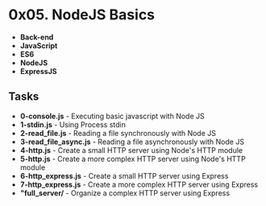 
# 0x05. NodeJS Basics

- **Back-end**
- **JavaScript**
- **ES6**
- **NodeJS**
- **ExpressJS**

## Tasks
- **0-console.js** - Executing basic javascript with Node JS
- **1-stdin.js** - Using Process stdin
- **2-read_file.js** - Reading a file synchronously with Node JS
- **3-read_file_async.js** - Reading a file asynchronously with Node JS
- **4-http.js** - Create a small HTTP server using Node's HTTP module
- **5-http.js** - Create a more complex HTTP server using Node's HTTP module
- **6-http_express.js** - Create a small HTTP server using Express
- **7-http_express.js** - Create a more complex HTTP server using Express
- **"full_server/** - Organize a complex HTTP server using Express
